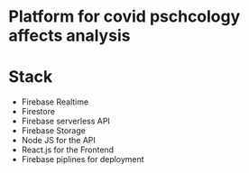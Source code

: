 # Platform for covid pschcology affects analysis 

# Stack 
* Firebase Realtime 
* Firestore 
* Firebase serverless API
* Firebase Storage 
* Node JS for the API
* React.js for the Frontend 
* Firebase piplines for deployment  
